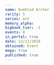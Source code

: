 ```yaml
---
name: Humbled Archer
rarity: 5
series: ent
memory_alpha:
bigbook_tier: -1
events: 0
in_portal: true
date: 12/12/2018
obtained: Event
mega: true
published: true
---
```



